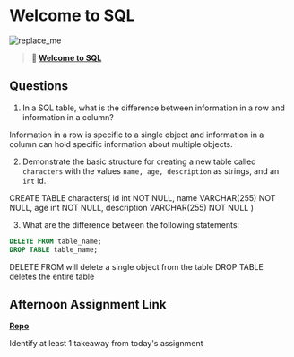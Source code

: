 # Welcome to SQL

![replace_me](https://codeworks.blob.core.windows.net/public/assets/img/illustrations/placeholder.svg)

> **📖 [Welcome to SQL](https://codeworksacademy.com/fs-student-guide/resources/wk11/01-MySQL-GettingStarted)**

## Questions

1. In a SQL table, what is the difference between information in a row and information in a column?

Information in a row is specific to a single object and information in a column can hold specific information about multiple objects.

2. Demonstrate the basic structure for creating a new table called `characters` with the values `name, age, description` as strings, and an `int` id.

CREATE TABLE characters(
  id int NOT NULL,
  name VARCHAR(255) NOT NULL,
  age int NOT NULL,
  description VARCHAR(255) NOT NULL
)

3. What are the difference between the following statements: 
```sql
DELETE FROM table_name;
DROP TABLE table_name;
```
DELETE FROM will delete a single object from the table
DROP TABLE deletes the entire table

## Afternoon Assignment Link

**[Repo](https://github.com/Max-Ball/<ASSIGNMENT_REPO>)**

Identify at least 1 takeaway from today's assignment
